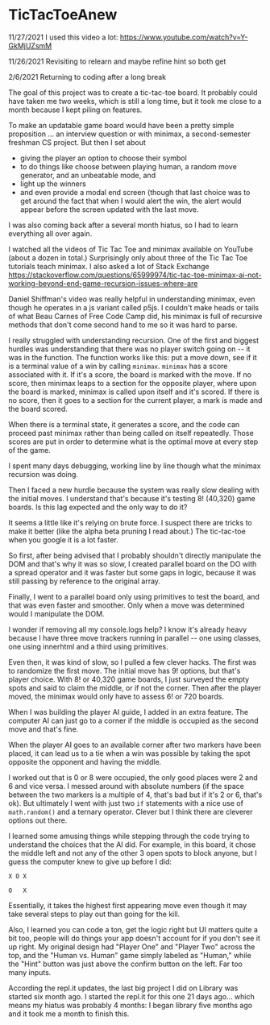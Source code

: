 # TicTacToeAnew

11/27/2021
I used this video a lot: https://www.youtube.com/watch?v=Y-GkMjUZsmM

11/26/2021
Revisiting to relearn and maybe refine hint so both get


2/6/2021
Returning to coding after a long break

The goal of this project was to create a tic-tac-toe board. It probably could have taken me two weeks, which is still a long time, but it took me close to a month because I kept piling on features. 

To make an updatable game board would have been a pretty simple proposition ... an interview question or with minimax, a second-semester freshman CS project. But then I set about 

* giving the player an option to choose their symbol
* to do things like choose between playing human, a random move generator, and an unbeatable mode, and 
* light up the winners 
* and even provide a modal end screen (though that last choice was to get around the fact that when I would alert the win, the alert would appear before the screen updated with the last move. 

I was also coming back after a several month hiatus, so I had to learn everything all over again. 

I watched all the videos of Tic Tac Toe and minimax available on YouTube (about a dozen in total.) Surprisingly only about three of the Tic Tac Toe tutorials teach minimax. I also asked a lot of Stack Exchange
https://stackoverflow.com/questions/65999974/tic-tac-toe-minimax-ai-not-working-beyond-end-game-recursion-issues-where-are

Daniel Shiffman's video was really helpful in understanding minimax, even though he operates in a js variant called p5js. I couldn't make heads or tails of what Beau Carnes of Free Code Camp did, his minimax is full of recursive methods that don't come second hand to me so it was hard to parse.

I really struggled with understanding recursion. One of the first and biggest hurdles was understanding that there was no player switch going on -- it was in the function. The function works like this: put a move down, see if it is a terminal value of a win by calling `minimax`. `minimax` has a score associated with it. If it's a score, the board is marked with the move. If no score, then minimax leaps to a section for the opposite player, where upon the board is marked, minimax is called upon itself and it's scored. If there is no score, then it goes to a section for the current player, a mark is made and the board scored.

When there is a terminal state, it generates a score, and the code can proceed past minimax rather than being called on itself repeatedly. Those scores are put in order to determine what is the optimal move at every step of the game.

I spent many days debugging, working line by line though what the minimax recursion was doing. 

Then I faced a new hurdle because the system was really slow dealing with the initial moves. I understand that's because it's testing 8! (40,320) game boards. Is this lag expected and the only way to do it? 

It seems a little like it's relying on brute force. I suspect there are tricks to make it better (like the alpha beta pruning I read about.) The tic-tac-toe when you google it is a lot faster. 

So first, after being advised that I probably shouldn't directly manipulate the DOM and that's why it was so slow, I created parallel board on the DO with a spread operator and it was faster but some gaps in logic, because it was still passing by reference to the original array.

Finally, I went to a parallel board only using primitives to test the board, and that was even faster and smoother. Only when a move was determined would I manipulate the DOM.

I wonder if removing all my console.logs help? I know it's already heavy because I have three move trackers running in parallel -- one using classes, one using innerhtml and a third using primitives.

Even then, it was kind of slow, so I pulled a few clever hacks. The first was to randomize the first move. The initial move has 9! options, but that's player choice. With 8! or 40,320 game boards, I just surveyed the empty spots and said to claim the middle, or if not the corner. Then after the player moved, the minimax would only have to assess 6! or 720 boards.

When I was building the player AI guide, I added in an extra feature. The computer AI can just go to a corner if the middle is occupied as the second move and that's fine.

When the player AI goes to an available corner after two markers have been placed, it can lead us to a tie when a win was possible by taking the spot opposite the opponent and having the middle.

I worked out that is 0 or 8 were occupied, the only good places were 2 and 6 and vice versa. I messed around with absolute numbers (if the space between the two markers is a multiple of 4, that's bad but if it's 2 or 6, that's ok). But ultimately I went with just two `if` statements with a nice use of `math.random()` and a ternary operator. Clever but I think there are cleverer options out there.

I learned some amusing things while stepping through the code trying to understand the choices that the AI did. For example, in this board, it chose the middle left and not any of the other 3 open spots to block anyone, but I guess the computer knew to give up before I did:

```
X O X

O   X
```
Essentially, it takes the highest first appearing move even though it may take several steps to play out than going for the kill.

Also, I learned you can code a ton, get the logic right but UI matters quite a bit too, people will do things your app doesn't account for if you don't see it up right. My original design had "Player One" and "Player Two" across the top, and the "Human vs. Human" game simply labeled as "Human," while the "Hint" button was just above the confirm button on the left. Far too many inputs.

According the repl.it updates, the last big project I did on Library was started six month ago. I started the repl.it for this one 21 days ago... which means my hiatus was probably 4 months: I began library five months ago and it took me a month to finish this.

